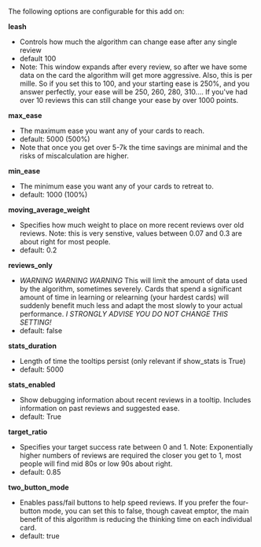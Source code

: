 The following options are configurable for this add on:


**leash**

- Controls how much the algorithm can change ease after any single review
- default 100
- Note: This window expands after every review, so after we have some data on
the card the algorithm will get more aggressive. Also, this is per mille. So
if you set this to 100, and your starting ease is 250%, and you answer
perfectly, your ease will be 250, 260, 280, 310.... If you've had over 10
reviews this can still change your ease by over 1000 points.

**max_ease**

- The maximum ease you want any of your cards to reach.
- default: 5000 (500%)
- Note that once you get over 5-7k the time savings are minimal and the risks
of miscalculation are higher.

**min_ease**

- The minimum ease you want any of your cards to retreat to.
- default: 1000 (100%)

**moving_average_weight**

- Specifies how much weight to place on more recent reviews over old reviews.
Note: this is very senstive, values between 0.07 and 0.3 are about right for
most people.
- default: 0.2

**reviews_only**

- *WARNING WARNING WARNING* This will limit the amount of data used by the
algorithm, sometimes severely. Cards that spend a significant amount of
time in learning or relearning (your hardest cards) will suddenly benefit
much less and adapt the most slowly to your actual performance.
*I STRONGLY ADVISE YOU DO NOT CHANGE THIS SETTING!*
- default: false

**stats_duration**

- Length of time the tooltips persist (only relevant if show_stats is True)
- default: 5000

**stats_enabled**

- Show debugging information about recent reviews in a tooltip. Includes
information on past reviews and suggested ease.
- default: True

**target_ratio**

- Specifies your target success rate between 0 and 1. Note: Exponentially
higher numbers of reviews are required the closer you get to 1, most people
will find mid 80s or low 90s about right.
- default: 0.85

**two_button_mode**

- Enables pass/fail buttons to help speed reviews. If you prefer the
four-button mode, you can set this to false, though caveat emptor, the main
benefit of this algorithm is reducing the thinking time on each individual
card.
- default: true
